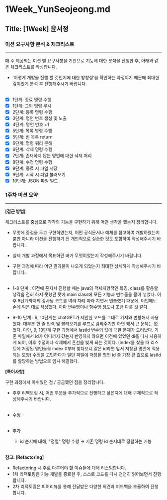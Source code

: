 # 1Week_YunSeojeong.md

## Title: [1Week] 윤서정

### 미션 요구사항 분석 & 체크리스트

---

매 주 제공되는 미션 별 요구사항을 기반으로 기능에 대한 분석을 진행한 후, 아래와 같은 체크리스트를 작성합니다.

- ‘어떻게 개발을 진행 할 것인지에 대한 방향성’을 확인하는 과정이기 때문에 최대한 깊이있게 분석 후 진행해주시기 바랍니다.
<br><br>

- [x] 1단계: 종료 명령 수행
- [x] 1단계: 그외 명령 무시
- [x] 2단계: 등록 명령 수행
- [x] 3단계: 명언 번호 생성 및 노출
- [x] 4단계: 명언 번호 +1
- [x] 5단계: 목록 명령 수행
- [x] 5단계: 빈 목록 return
- [x] 6단계: 명령 쿼리 분해
- [x] 6단계: 삭제 명령 수행
- [x] 7단계: 존재하지 않는 명언에 대한 삭제 처리
- [x] 8단계: 수정 명령 수행
- [x] 9단계: 종료 시 파일 저장
- [x] 9단계: 시작 시 파일 불러오기
- [x] 10단계: JSON 파일 빌드

### 1주차 미션 요약

---

**[접근 방법]**

체크리스트를 중심으로 각각의 기능을 구현하기 위해 어떤 생각을 했는지 정리합니다.

- 무엇에 중점을 두고 구현하였는지, 어떤 공식문서나 예제를 참고하여 개발하였는지 뿐만 아니라 미션을 진행하기 전 개인적으로 실습한 것도 포함하여 작성해주시기 바랍니다.
- 실제 개발 과정에서 목표하던 바가 무엇이었는지 작성해주시기 바랍니다.
- 구현 과정에 따라 어떤 결과물이 나오게 되었는지 최대한 상세하게 작성해주시기 바랍니다.
<br><br>

- 1-8 단계 : 이전에 혼자서 진행할 때는 java의 객체지향적인 특징, class를 활용할 생각을 전혀 하지 못했던 탓에 main class에 모든 기능과 변수들을 몰아 넣었다. 
이후 8단계까지의 강사님 코드를 여러 차례 따라 치면서 연습했기 때문에, 이번에도 손에 익은 대로 작성했다. 
아마 변수명이나 함수명 정도나 조금 다를 것 같다.
- 9-10 단계 : 9, 10단계는 chatGPT가 제안한 코드를 그대로 가져와 변형해서 사용했다. 
대부분 한 줄 입력 및 불러오기를 루프로 감싸주기만 하면 돼서 큰 문제는 없었다. 
다만, 9, 10단계 구현 과정에서 lastId 변수의 값에 대한 문제가 드러났다. 
기존 파일에서 id가 어디까지 갔는지 반영하지 않으면 이전에 있었던 di를 다시 사용하게 되어, 이후 수정이나 삭제에서 혼선을 빚게 되는 것이다.
  (index를 찾을 때 리스트에 저장된 명언들을 index 0부터 찾다보니 같은 id라면 앞서 저장된 명언에 적용되는 모양) 
수정을 고민하다가 일단 파일에 저장된 명언 id 중 가장 큰 값으로 lastId를 할당하는 방법으로 임시 해결했다.

**[특이사항]**

구현 과정에서 아쉬웠던 점 / 궁금했던 점을 정리합니다.

- 추후 리팩토링 시, 어떤 부분을 추가적으로 진행하고 싶은지에 대해 구체적으로 작성해주시기 바랍니다.
<br><br>

- 수정
  <br><br>
- 추가
  + id 순서에 대해, "정렬" 명령 수행 → 기존 명령 id 순서대로 정렬하는 기능
<br><br>

**참고: [Refactoring]**

  - Refactoring 시 주로 다루어야 할 이슈들에 대해 리스팅합니다.
  - 1차 리팩토링은 기능 개발을 종료한 후, 스스로 코드를 다시 천천히 읽어보면서 진행합니다.
  - 2차 리팩토링은 피어리뷰를 통해 전달받은 다양한 의견과 피드백을 조율하여 진행합니다.